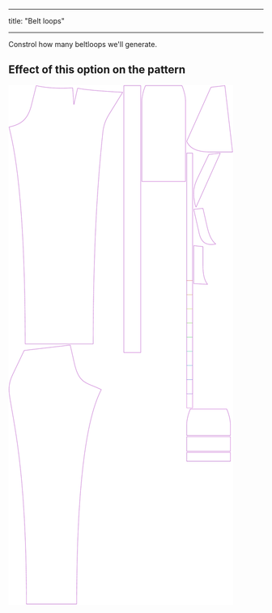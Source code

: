 - - -
title: "Belt loops"
- - -

Constrol how many beltloops we'll generate.

## Effect of this option on the pattern

![This image shows the effect of this option by superimposing several variants that have a different value for this option](charlie_beltloops_sample.svg "Effect of this option on the pattern")
